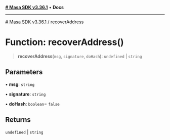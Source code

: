 [**# Masa SDK v3.36.1**](../README.md) • **Docs**

***

[# Masa SDK v3.36.1](../globals.md) / recoverAddress

# Function: recoverAddress()

> **recoverAddress**(`msg`, `signature`, `doHash`): `undefined` \| `string`

## Parameters

• **msg**: `string`

• **signature**: `string`

• **doHash**: `boolean`= `false`

## Returns

`undefined` \| `string`
